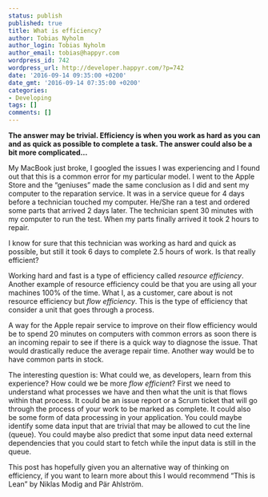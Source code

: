 ```yaml
---
status: publish
published: true
title: What is efficiency?
author: Tobias Nyholm
author_login: Tobias Nyholm
author_email: tobias@happyr.com
wordpress_id: 742
wordpress_url: http://developer.happyr.com/?p=742
date: '2016-09-14 09:35:00 +0200'
date_gmt: '2016-09-14 07:35:00 +0200'
categories:
- Developing
tags: []
comments: []
---
```


<strong>The answer may be trivial. Efficiency is when you work as hard as you can and as quick as possible to complete a
task. The answer could also be a bit more complicated…</strong>

My MacBook just broke, I googled the issues I was experiencing and I found out that this is a common error for my particular
model. I went to the Apple Store and the “geniuses” made the same conclusion as I did and sent my computer to the reparation
service. It was in a service queue for 4 days before a technician touched my computer. He/She ran a test and ordered some
parts that arrived 2 days later. The technician spent 30 minutes with my computer to run the test. When my parts finally
arrived it took 2 hours to repair.

I know for sure that this technician was working as hard and quick as possible, but still it took 6 days to complete 2.5
hours of work. Is that really efficient?

Working hard and fast is a type of efficiency called <em>resource efficiency</em>. Another example of resource efficiency
could be that you are using all your machines 100% of the time. What I, as a customer, care about is not resource efficiency
but <em>flow efficiency</em>. This is the type of efficiency that consider a unit that goes through a process.

A way for the Apple repair service to improve on their flow efficiency would be to spend 20 minutes on computers with common
errors as soon there is an incoming repair to see if there is a quick way to diagnose the issue. That would drastically
reduce the average repair time. Another way would be to have common parts in stock.

The interesting question is: What could we, as developers, learn from this experience? How could we be more <em>flow efficient</em>?
First we need to understand what processes we have and then what the unit is that flows within that process. It could be
an issue report or a Scrum ticket that will go through the process of your work to be marked as complete. It could also be
some form of data processing in your application. You could maybe identify some data input that are trivial that may be allowed
to cut the line (queue). You could maybe also predict that some input data need external dependencies that you could start
to fetch while the input data is still in the queue.

This post has hopefully given you an alternative way of thinking on efficiency, if you want to learn more about this I would
recommend “This is Lean” by Niklas Modig and Pär Ahlström.

